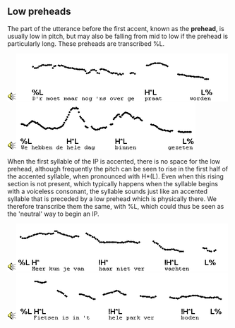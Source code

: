 Low preheads
------------

The part of the utterance before the first accent, known as the **prehead**, is usually low in pitch, but may also be falling from mid to low if the prehead is particularly long. These preheads are transcribed %L.

<div class="audio-example" onclick="play_sound('../audio/144')"><img alt="Play audio" src="../audio.gif" /><img alt="Audio example" src="../audio/gif/144.gif"/></div>

<div class="audio-example" onclick="play_sound('../audio/151')"><img alt="Play audio" src="../audio.gif" /><img alt="Audio example" src="../audio/gif/151.gif"/></div>

When the first syllable of the IP is accented, there is no space for the low prehead, although frequently the pitch can be seen to rise in the first half of the accented syllable, when pronounced with H\*(L). Even when this rising section is not present, which typically happens when the syllable begins with a voiceless consonant, the syllable sounds just like an accented syllable that is preceded by a low prehead which is physically there. We therefore transcribe them the same, with %L, which could thus be seen as the 'neutral' way to begin an IP.

<div class="audio-example" onclick="play_sound('../audio/120')"><img alt="Play audio" src="../audio.gif" /><img alt="Audio example" src="../audio/gif/120.gif"/></div>

<div class="audio-example" onclick="play_sound('../audio/297')"><img alt="Play audio" src="../audio.gif" /><img alt="Audio example" src="../audio/gif/297.gif"/></div>
